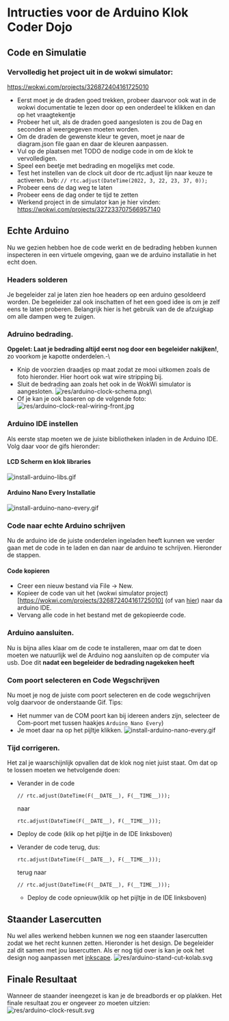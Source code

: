 # Intructies voor de Arduino Klok Coder Dojo
## Code en Simulatie
### Vervolledig het project uit in de wokwi simulator:
https://wokwi.com/projects/326872404161725010
- Eerst moet je de draden goed trekken, probeer daarvoor ook wat in de wokwi documentatie te lezen door op een onderdeel te klikken en dan op het vraagtekentje
- Probeer het uit, als de draden goed aangesloten is zou de Dag en seconden al weergegeven moeten worden.
- Om de draden de gewenste kleur te geven, moet je naar de diagram.json file gaan en daar de kleuren aanpassen.
- Vul op de plaatsen met TODO de nodige code in om de klok te vervolledigen.
- Speel een beetje met bedrading en mogelijks met code.
- Test het instellen van de clock uit door de rtc.adjust lijn naar keuze te activeren. bvb: `// rtc.adjust(DateTime(2022, 3, 22, 23, 37, 0));`
- Probeer eens de dag weg te laten
- Probeer eens de dag onder te tijd te zetten
- Werkend project in de simulator kan je hier vinden: https://wokwi.com/projects/327233707566957140
## Echte Arduino
Nu we gezien hebben hoe de code werkt en de bedrading hebben kunnen inspecteren in een virtuele omgeving, gaan we de arduino installatie in het echt doen.
### Headers solderen
Je begeleider zal je laten zien hoe headers op een arduino gesoldeerd worden. De begeleider zal ook inschatten of het een goed idee is om je zelf eens te laten proberen.
Belangrijk hier is het gebruik van de de afzuigkap om alle dampen weg te zuigen.
### Adruino bedrading.
**Opgelet: Laat je bedrading altijd eerst nog door een begeleider nakijken!**, zo voorkom je kapotte onderdelen.-\
- Knip de voorzien draadjes op maat zodat ze mooi uitkomen zoals de foto hieronder. Hier hoort ook wat wire stripping bij.
- Sluit de bedrading aan zoals het ook in de WokWi simulator is aangesloten.
  ![res/arduino-clock-schema.png](res/arduino-clock-schema.png)\
- Of je kan je ook baseren op de volgende foto:\
  ![res/arduino-clock-real-wiring-front.jpg](res/arduino-clock-real-wiring-front.jpg)

### Arduino IDE instellen
Als eerste stap moeten we de juiste bibliotheken inladen in de Arduino IDE. Volg daar voor de gifs hieronder:
#### LCD Scherm en klok libraries
![install-arduino-libs.gif](res/install-arduino-libs.gif)
#### Arduino Nano Every Installatie
![install-arduino-nano-every.gif](res/install-arduino-nano-every.gif)

### Code naar echte Arduino schrijven
Nu de arduino ide de juiste onderdelen ingeladen heeft kunnen we verder gaan met de code in te laden en dan naar de arduino te schrijven. 
Hieronder de stappen.
#### Code kopieren
- Creer een nieuw bestand via File -> New.
- Kopieer de code van uit het (wokwi simulator project)[https://wokwi.com/projects/326872404161725010] (of van [hier](../src/rtc_ssd1306_clock.ino)) naar da arduino IDE.
- Vervang alle code in het bestand met de gekopieerde code.
### Arduino aansluiten.
Nu is bijna alles klaar om de code te installeren, maar om dat te doen moeten we natuurlijk wel de Arduino nog aansluiten op de computer via usb.
Doe dit **nadat een begeleider de bedrading nagekeken heeft**

### Com poort selecteren en Code Wegschrijven
Nu moet je nog de juiste com poort selecteren en de code wegschrijven volg daarvoor de onderstaande Gif. Tips:
- Het nummer van de COM poort kan bij idereen anders zijn, selecteer de Com-poort met tussen haakjes `Arduino Nano Every`)
- Je moet daar na op het pijltje klikken.
![install-arduino-nano-every.gif](res/install-arduino-select-com-port-upload.gif)

### Tijd corrigeren.
Het zal je waarschijnlijk opvallen dat de klok nog niet juist staat. Om dat op te lossen moeten we hetvolgende doen:
- Verander in de code 
  ``` 
  // rtc.adjust(DateTime(F(__DATE__), F(__TIME__)));
  ```
  naar 
  ``` 
  rtc.adjust(DateTime(F(__DATE__), F(__TIME__)));
  ```
- Deploy de code (klik op het pijltje in de IDE linksboven)
- Verander de code terug, dus:

  ``` 
  rtc.adjust(DateTime(F(__DATE__), F(__TIME__)));
  ```
  terug naar 
  ``` 
  // rtc.adjust(DateTime(F(__DATE__), F(__TIME__)));
  ```
  - Deploy de code opnieuw(klik op het pijltje in de IDE linksboven)

## Staander Lasercutten
Nu wel alles werkend hebben kunnen we nog een staander lasercutten zodat we het recht kunnen zetten.
Hieronder is het design. De begeleider zal dit samen met jou lasercutten. Als er nog tijd over is kan je ook het design nog aanpassen met [inkscape](https://inkscape.org/).
![res/arduino-stand-cut-kolab.svg](res/arduino-stand-cut-kolab.svg)

## Finale Resultaat
Wanneer de staander ineengezet is kan je de breadbords er op plakken.
Het finale resultaat zou er ongeveer zo moeten uitzien:
![res/arduino-clock-result.svg](res/arduino-clock-result.jpg)
